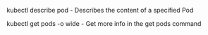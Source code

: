 kubectl describe pod <pod> - Describes the content of a specified Pod

kubectl get pods -o wide - Get more info in the get pods command
